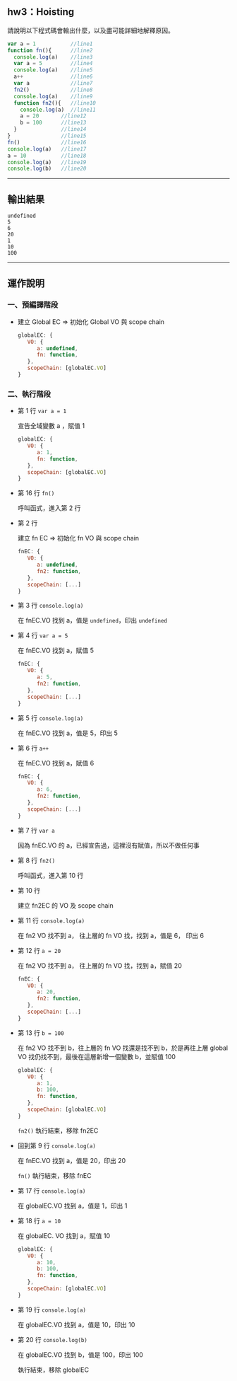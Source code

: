 ## hw3：Hoisting

請說明以下程式碼會輸出什麼，以及盡可能詳細地解釋原因。

``` js
var a = 1           //line1
function fn(){      //line2
  console.log(a)    //line3
  var a = 5         //line4
  console.log(a)    //line5
  a++               //line6
  var a             //line7
  fn2()             //line8
  console.log(a)    //line9
  function fn2(){   //line10
    console.log(a)  //line11
    a = 20       //line12
    b = 100      //line13
  }              //line14
}                //line15
fn()             //line16
console.log(a)   //line17
a = 10           //line18
console.log(a)   //line19
console.log(b)   //line20
```
---
## 輸出結果
```
undefined
5
6
20
1
10
100
```
---
## 運作說明

### 一、預編譯階段 
 - 建立 Global EC => 初始化 Global VO 與 scope chain
   ```js
   globalEC: {
      VO: {
         a: undefined,
         fn: function,
      },
      scopeChain: [globalEC.VO]
   }
   ```

### 二、執行階段

 - 第 1 行 `var a = 1`

   宣告全域變數 a ，賦值 1

   ```js
   globalEC: {
      VO: {
         a: 1,
         fn: function,
      },
      scopeChain: [globalEC.VO]
   }
   ```

 - 第 16 行 `fn()` 
 
   呼叫函式，進入第 2 行
 

 - 第 2 行

   建立 fn EC  => 初始化 fn VO 與 scope chain

   ```js
   fnEC: {
      VO: {
         a: undefined,
         fn2: function,
      },
      scopeChain: [...]
   }
   ```

 - 第 3 行 `console.log(a)`
   
   在 fnEC.VO 找到 a，值是 `undefined`，印出 `undefined`
 
 - 第 4 行 `var a = 5`
   
   在 fnEC.VO 找到 a，賦值 5
   ```js
   fnEC: {
      VO: {
         a: 5,
         fn2: function,
      },
      scopeChain: [...]
   }
   ```

 - 第 5 行 `console.log(a)`

   在 fnEC.VO 找到 a，值是 5，印出 5

 - 第 6 行 `a++`

   在 fnEC.VO 找到 a，賦值 6

   ```js
   fnEC: {
      VO: {
         a: 6,
         fn2: function,
      },
      scopeChain: [...]
   }
   ```

 - 第 7 行 `var a`

   因為 fnEC.VO 的 a，已經宣告過，這裡沒有賦值，所以不做任何事

 - 第 8 行 `fn2()` 

   呼叫函式，進入第 10 行

 - 第 10 行

   建立 fn2EC 的 VO 及 scope chain

 - 第 11 行 `console.log(a)`

   在 fn2 VO 找不到 a，
   往上層的 fn VO 找，找到 a，值是 6，
   印出 6

 - 第 12 行 `a = 20`

   在 fn2 VO 找不到 a，
   往上層的 fn VO 找，找到 a，賦值 20

   ```js
   fnEC: {
      VO: {
         a: 20,
         fn2: function,
      },
      scopeChain: [...]
   }
   ```

 - 第 13 行 `b = 100`

   在 fn2 VO 找不到 b，往上層的 fn VO 找還是找不到 b，於是再往上層 global VO 找仍找不到，最後在這層新增一個變數 b，並賦值 100

   ```js
   globalEC: {
      VO: {
         a: 1,
         b: 100,
         fn: function,
      },
      scopeChain: [globalEC.VO]
   }
   ```

   `fn2()` 執行結束，移除 fn2EC

 - 回到第 9 行 `console.log(a)`
   
   在 fnEC.VO 找到 a，值是 20，印出 20

   `fn()` 執行結束，移除 fnEC

 - 第 17 行 `console.log(a)`

   在 globalEC.VO 找到 a，值是 1，印出 1

 - 第 18 行 `a = 10`

   在 globalEC. VO 找到 a，賦值 10

   ```js
   globalEC: {
      VO: {
         a: 10,
         b: 100,
         fn: function,
      },
      scopeChain: [globalEC.VO]
   }

 - 第 19 行 `console.log(a)` 

   在 globalEC.VO 找到 a，值是 10，印出 10

 - 第 20 行 `console.log(b)`

   在 globalEC.VO 找到 b，值是 100，印出 100

   執行結束，移除 globalEC 
